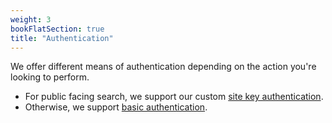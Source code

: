 ```yaml
---
weight: 3
bookFlatSection: true
title: "Authentication"
---
```



We offer different means of authentication depending on the action you're looking to perform.

- For public facing search, we support our custom  <a href="/docs/authentication/sitekeyauthentication/">site key authentication</a>.
- Otherwise, we support <a href="/docs/authentication/basicauthentication/">basic authentication</a>.